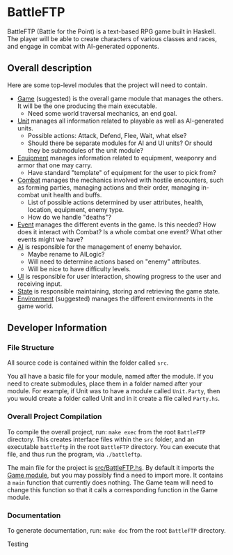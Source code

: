 # BattleFTP

BattleFTP (Battle for the Point) is a text-based RPG game built in Haskell. The player will be able to create characters of various classes and races, and engage in combat with AI-generated opponents.

## Overall description

Here are some top-level modules that the project will need to contain.


- [Game](#game) (suggested) is the overall game module that manages the others. It will be the one producing the main executable.
    - Need some world traversal mechanics, an end goal.
- [Unit](#unit) manages all information related to playable as well as AI-generated units.
    - Possible actions: Attack, Defend, Flee, Wait, what else?
    - Should there be separate modules for AI and UI units? Or should they be submodules of the unit module?
- [Equipment](#equipment) manages information related to equipment, weaponry and armor that one may carry.
    - Have standard "template" of equipment for the user to pick from?
- [Combat](#combat) manages the mechanics involved with hostile encounters, such as forming parties, managing actions and their order, managing in-combat unit health and buffs.
    - List of possible actions determined by user attributes, health, location, equipment, enemy type.
    - How do we handle "deaths"?
- [Event](#event) manages the different events in the game. Is this needed? How does it interact with Combat? Is a whole combat one event? What other events might we have?
- [AI](#ai) is responsible for the management of enemy behavior.
    - Maybe rename to AILogic?
    - Will need to determine actions based on "enemy" attributes.
    - Will be nice to have difficulty levels.
- [UI](#ui) is responsible for user interaction, showing progress to the user and receiving input.
- [State](#state) is responsible maintaining, storing and retrieving the game state.
- [Environment](#environment) (suggested) manages the different environments in the game world.

## Developer Information

### File Structure

All source code is contained within the folder called `src`.

You all have a basic file for your module, named after the module. If you need to create submodules, place them in a folder named after your module. For example, if Unit was to have a module called `Unit.Party`, then you would create a folder called Unit and in it create a file called `Party.hs`.

### Overall Project Compilation

To compile the overall project, run: `make exec` from the root `BattleFTP` directory. This creates interface files within the `src` folder, and an executable `battleftp` in the root `BattleFTP` directory. You can execute that file, and thus run the program, via `./battleftp`.

The main file for the project is [src/BattleFTP.hs](src/BattleFTP.hs). By default it imports the [Game module](src/Game.hs), but you may possibly find a need to import more. It contains a `main` function that currently does nothing. The Game team will need to change this function so that it calls a corresponding function in the Game module.

### Documentation

To generate documentation, run: `make doc` from the root `BattleFTP` directory.

Testing
